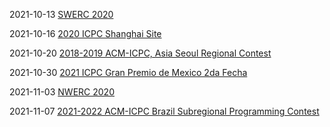 2021-10-13 [SWERC 2020](https://codeforces.com/gym/103081)

2021-10-16 [2020 ICPC Shanghai Site](https://codeforces.com/gym/102900)

2021-10-20 [2018-2019 ACM-ICPC, Asia Seoul Regional Contest](https://codeforces.com/gym/101987)

2021-10-30 [2021 ICPC Gran Premio de Mexico 2da Fecha](https://codeforces.com/gym/103306)

2021-11-03 [NWERC 2020](https://codeforces.com/gym/103049)

2021-11-07 [2021-2022 ACM-ICPC Brazil Subregional Programming Contest](https://codeforces.com/gym/103388)
